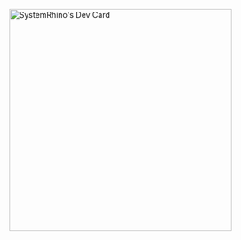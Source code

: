 <a href="https://app.daily.dev/SystemRhino"><img src="https://api.daily.dev/devcards/98b1dd8bd6984368a480ea1985152ce4.png?r=er5" width="400" alt="SystemRhino's Dev Card"/></a>
